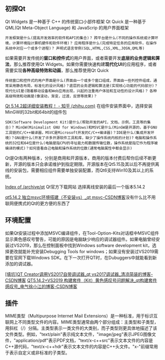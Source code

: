
## 初探Qt

Qt Widgets 是一种基于 C++ 的传统窗口小部件框架
Qt Quick 是一种基于 QML(Qt Meta-Object Language) 和 JavaScrip 的用户界面框架

`开发框架是什么(提高开发效率的软件和API的集合)？`
`跨平台是什么(不同的操作系统或计算环境，计算环境指计算机硬件和软件环境)？`
`应用程序是什么(完成特定任务的应用软件，在操作系统中对应一个或多个进程)？`
`声明式语言举例(SQL,HTML,CSS,XML,JOSN,QML等)`

如果需要开发传统的**窗口和控件式**的用户界面，或者需要开发**底层的业务逻辑和算法**，那么推荐使用Qt Widgets。如果你需要快速构建**现代化UI**的应用程序，或者需要实现**各种高级特效和动画**，那么推荐使用Qt Quick

`传统窗口和控件式的用户界面是什么(界面由一个或多个窗口组成，界面由一些列控件组成，通常采用静态布局，标准化的设计风格)？底层的业务逻辑和算法是(实现核心功能的代码部分)？`
`现代化UI是(随着移动设备和Web应用出现，兴起的注重用户体验和互动性的设计风格)？`
`各种高级特效和动画是(像滚动，渐变，过渡，反馈等效果)？`

[Qt 5.14.2超详细安装教程！ - 知乎 (zhihu.com)](https://zhuanlan.zhihu.com/p/326284759)
在组件安装界面中，选择安装MinGW的32bit和64bit的组件包

`SDK(Software Development Kit)是什么(帮助开发的API，文档，示例，工具等的集合)？`
`MinGW(Minimalist GNU for Windows)和MSVC是什么(MinGW是开源的，基于GNU工具链的C/C++编译器，MSVC是Microsoft开发的C/C++编译器)？IDE是什么(集成开发环境)？GNU是什么(开发了许多开源软件工具和库，缺少了操作系统内核的计划)?`
`电脑和操作系统的32位和64位是什么(电脑是指CPU的寻址能力和数据传输位数，操作系统是指它作为程序被编译的模式)？如何查看自己电脑和操作系统的位数(通常电脑属性中都会显示)`

Qt是Qt有两种版本，分别是商用和开源版本，商用的版本付费后帮你后续不断更新，开源的版本只会承诺维护到指定期限。开源版本在Qt5.15及其以后不再提供离线的安装包，需要相应组件需要单独安装配置，而Qt6支持Win10及其以上的系统。

[Index of /archive/qt](https://download.qt.io/archive/qt/) 
Qt官方下载网站
选择离线安装的最后一个版本5.14.2


[qt5.14.2 独立msvc环境搭建（不安装vs）_qt msvc-CSDN博客](https://blog.csdn.net/yanchenyu365/article/details/130105659?ops_request_misc=&request_id=&biz_id=102&utm_term=qt%20%E4%B8%8D%E5%AE%89%E8%A3%85vc%E7%94%A8msvc&utm_medium=distribute.pc_search_result.none-task-blog-2~blog~sobaiduweb~default-4-130105659.nonecase&spm=1018.2226.3001.4450)没有什么比不用联网便携式的Qt的更方便的东西了
## 环境配置

如果Qt安装过程中添加MSVC编译组件，在Tool-Option-Kits对话框中MSVC组件显示黄色感叹号警告，可能的原因是电脑缺少响应的调试器组件。如果电脑曾经安装过VS2019，那么在控制面板中找到Windows software development kit，选择更改就能补充安装Debugging Tools for windows；如果没有安装过VS2019需要在官网下载Windows SDK。在下一次打开QT时，在Dubuggers中就能看到新添加的调试器。

[[填坑]QT Creator调用VS2017自带调试器_qt vs2017调试器_清凉简装的博客-CSDN博客](https://blog.csdn.net/qq_20515461/article/details/88369725)
[QT5.14.2+VS2019 构建套件（Kit）黄色感叹号问题解决_qt构建套件感叹号_电气徐小江的博客-CSDN博客](https://blog.csdn.net/XCJandLL/article/details/125273843)

## 插件

MIME类型（Multipurpose Internet Mail Extensions）是一种标准，用于标识互联网上不同类型文件的内容。MIME类型通常由两个部分组成：主类型和子类型，用斜杠（/）分隔。主类型表示一类文件的大类别，而子类型则更具体地描述了该文件类型。例如，"text/plain"表示纯文本文件，"image/jpeg"表示JPEG图像文件，"application/pdf"表示PDF文档，"text/x-c++src"表示文本文件的内容是C++源代码，"text/x-c++hdr"表示文本文件的内容是C++头文件。"x-"前缀常用于表示自定义或非标准的子类型。
